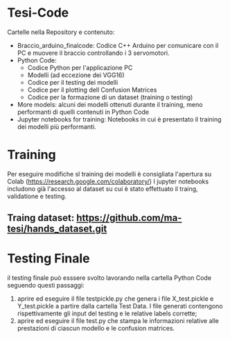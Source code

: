 # Tesi-Code
Cartelle nella Repository e contenuto:
- Braccio_arduino_finalcode:
  Codice C++ Arduino per comunicare con il PC e muovere il braccio controllando i 3 servomotori.
- Python Code:  
  - Codice Python per l'applicazione PC
  - Modelli (ad eccezione dei VGG16)
  - Codice per il testing dei modelli
  - Codice per il plotting dell Confusion Matrices
  - Codice per la formazione di un dataset (training o testing)
- More models:
  alcuni dei modelli ottenuti durante il training, meno performanti di quelli contenuti in Python Code
- Jupyter notebooks for training:
  Notebooks in cui è presentato il training dei modelli più performanti.


# Training
Per eseguire modifiche sl training dei modelli è consigliata l'apertura su Colab (https://research.google.com/colaboratory/)
I jupyter notebooks includono già l'accesso al dataset su cui è stato effettuato il traing, validatione e testing.
## Traing dataset: https://github.com/ma-tesi/hands_dataset.git
# Testing Finale
il testing finale può esssere svolto lavorando nella cartella Python Code seguendo questi passaggi:
1. aprire ed eseguire il file testpickle.py che genera i file X_test.pickle e Y_test.pickle a partire dalla cartella Test Data. I file generati contengono rispettivamente gli input del testing e le relative labels corrette;
2. aprire ed eseguire il file test.py che stampa le informazioni relative alle prestazioni di ciascun modello e le confusion matrices.
